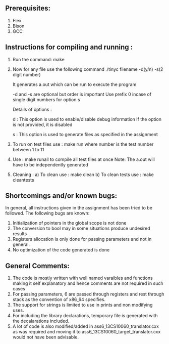 ## Prerequisites:
1. Flex
2. Bison
3. GCC

## Instructions for compiling and running : 

1. Run the command:  make
2. Now for any file use the following command
	./tinyc filename -d(y/n) -s(2 digit number)
	
	It generates a.out which can be run to execute the program
	
	-d and -s are optional but order is important
	Use prefix 0 incase of single digit numbers for option s 
	
	Details of options : 
	
	d : This option is used to enable/disable debug information
		If the option is not provided, it is disabled
		
	s : This option is used to generate files as specified in the assignment
	
3. To run on test files use : make run<number>
 	where number is the test number between 1 to 11
4. Use : make runall to compile all test files at once
	Note: The a.out will have to be independently generated
5. Cleaning : 
	a) To clean use : make clean
	b) To clean tests use : make cleantests
	

## Shortcomings and/or known bugs:

In general, all instructions given in the assignment has been tried to be followed.
The following bugs are known:
1. Initialization of pointers in the global scope is not done
2. The conversion to bool may in some situations produce undesired results
3. Registers allocation is only done for passing parameters and not in general.
4. No optimization of the code generated is done


## General Comments: 

1. The code is mostly written with well named varaibles and functions making it self explanatory and hence comments are not required in such cases
2. For passing parameters, 6 are passed through registers and rest through stack as the convention of x86_64 specifies.
3. The support for strings is limited to use in prints and non modifying uses.
4. For including the library declarations, temporary file is generated with the decalarations included.
5. A lot of code is also modified/added in ass6_13CS10060_translator.cxx as was required and moving it to ass6_13CS10060_target_translator.cxx would not have been advisable.

